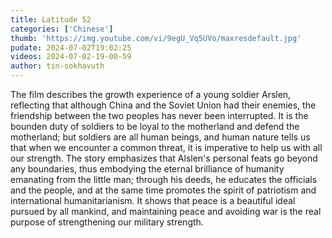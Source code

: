 ```yaml
---
title: Latitude 52
categories: ['Chinese']
thumb: 'https://img.youtube.com/vi/9egU_Vq5UVo/maxresdefault.jpg'
pudate: 2024-07-02T19:02:25
videos: 2024-07-02-19-00-59
author: tin-sokhavuth
---
```

The film describes the growth experience of a young soldier Arslen, reflecting that although China and the Soviet Union had their enemies, the friendship between the two peoples has never been interrupted. It is the bounden duty of soldiers to be loyal to the motherland and defend the motherland; but soldiers are all human beings, and human nature tells us that when we encounter a common threat, it is imperative to help us with all our strength. The story emphasizes that Alslen's personal feats go beyond any boundaries, thus embodying the eternal brilliance of humanity emanating from the little man; through his deeds, he educates the officials and the people, and at the same time promotes the spirit of patriotism and international humanitarianism. It shows that peace is a beautiful ideal pursued by all mankind, and maintaining peace and avoiding war is the real purpose of strengthening our military strength.